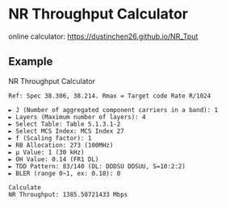# NR Throughput Calculator
online calculator: https://dustinchen26.github.io/NR_Tput

## Example
NR Throughput Calculator
```
Ref: Spec 38.306, 38.214. Rmax = Target code Rate R/1024

► J (Number of aggregated component carriers in a band): 1
► Layers (Maximum number of layers): 4
► Select Table: Table 5.1.3.1-2
► Select MCS Index: MCS Index 27
► f (Scaling factor): 1
► RB Allocation: 273 (100MHz)
► μ Value: 1 (30 kHz)
► OH Value: 0.14 (FR1 DL)
► TDD Pattern: 83/140 (DL: DDDSU DDSUU, S=10:2:2)
► BLER (range 0~1, ex: 0.18): 0

Calculate
NR Throughput: 1385.50721433 Mbps
```
